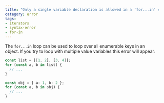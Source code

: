 ```yaml
---
title: "Only a single variable declaration is allowed in a 'for...in' statement."
category: error
tags:
- iterators
- syntax-error
- for-in
---
```


The `for...in` loop can be used to loop over all enumerable keys in an object.
If you try to loop with multiple value variables this error will appear:

```ts
const list = [[1, 2], [3, 4]];
for (const a, b in list) {
  // ...
}
```

```ts
const obj = { a: 1, b: 2 };
for (const a, b in obj) {
  // ...
}
```
